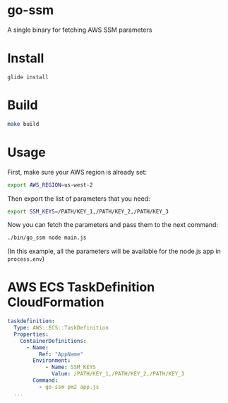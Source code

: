 # go-ssm

A single binary for fetching AWS SSM parameters

# Install

```
glide install
```

# Build

```bash
make build
```

# Usage

First, make sure your AWS region is already set:

```bash
export AWS_REGION=us-west-2
```

Then export the list of parameters that you need:

```bash
export SSM_KEYS=/PATH/KEY_1,/PATH/KEY_2,/PATH/KEY_3
```

Now you can fetch the parameters and pass them to the next command:

```bash
./bin/go_ssm node main.js
```

(In this example, all the parameters will be available for the node.js app in `process.env`)

# AWS ECS TaskDefinition CloudFormation

```yaml
taskdefinition:
  Type: AWS::ECS::TaskDefinition
  Properties:
    ContainerDefinitions:
      - Name:
          Ref: "AppName"
        Environment:
            - Name: SSM_KEYS
              Value: /PATH/KEY_1,/PATH/KEY_2,/PATH/KEY_3
        Command:
          - go-ssm pm2 app.js
  ...
```
